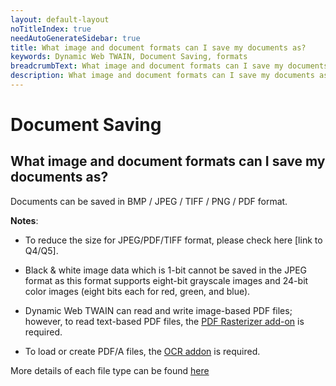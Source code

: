 ```yaml
---
layout: default-layout
noTitleIndex: true
needAutoGenerateSidebar: true
title: What image and document formats can I save my documents as?
keywords: Dynamic Web TWAIN, Document Saving, formats
breadcrumbText: What image and document formats can I save my documents as?
description: What image and document formats can I save my documents as?
---
```


# Document Saving

## What image and document formats can I save my documents as?

Documents can be saved in BMP / JPEG / TIFF / PNG / PDF format.

<strong>Notes</strong>:

- To reduce the size for JPEG/PDF/TIFF format, please check here [link to Q4/Q5].

- Black & white image data which is 1-bit cannot be saved in the JPEG format as this format supports eight-bit grayscale images and 24-bit color images (eight bits each for red, green, and blue).

- Dynamic Web TWAIN can read and write image-based PDF files; however, to read text-based PDF files, the <a href="https://www.dynamsoft.com/web-twain/docs/indepth/features/pdf.html?ver=latest" target="_blank">PDF Rasterizer add-on</a> is required.

- To load or create PDF/A files, the <a href="https://www.dynamsoft.com/web-twain/docs/indepth/features/OCR.html?ver=latest" target="_blank">OCR addon</a> is required.

More details of each file type can be found <a href="https://www.dynamsoft.com/web-twain/docs/getstarted/filetype.html?ver=latest" target="_blank">here</a>
